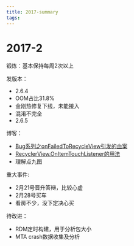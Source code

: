 ```yaml
---
title: 2017-summary
tags:
---
```


# 2017-2

锻炼：基本保持每周2次以上

发版本：

+ 2.6.4
 + OOM占比31.8%
 + 金刚热修复下线，未能接入
 + 混淆不完全
+ 2.6.5

博客：

+ [Bug系列之onFailedToRecycleView引发的血案](http://www.sunmoonblog.com/2017/02/21/2017-02-21-bug-rv-on-failed-to-recycle-view/)
+ [RecyclerView.OnItemTouchListener的用法](http://www.sunmoonblog.com/2017/02/24/2017-02-24-rv-on-item-touch-listener/)
+ 理解点九图
 
重大事件: 

+ 2月21号晋升答辩，比较心虚
+ 2月28号买车
+ 看房不少，没下定决心买

待改进：

+ RDM定时构建，用于分析包大小
+ MTA crash数据收集及分析